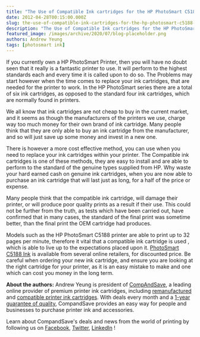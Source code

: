 ```yaml
---
title: "The Use of Compatible Ink cartridges for the HP PhotoSmart C5188 Printer"
date: 2012-04-28T00:15:00.000Z
slug: the-use-of-compatible-ink-cartridges-for-the-hp-photosmart-c5188-printer
description: "The Use of Compatible Ink cartridges for the HP PhotoSmart C5188 Printer"
featured_image: /images/archive/2020/07/blog-placeholder.png
authors: Andrew Yeung
tags: [photosmart ink]
---
```


If you currently own a HP PhotoSmart Printer, then you will have no doubt seen that it really is a fantastic printer to use. It will perform to the highest standards each and every time it is called upon to do so. The Problems may start however when the time comes to replace your ink cartridges, that are needed for the printer to work. In the HP PhotoSmart series there are a total of six ink cartridges, as opposed to the standard four ink cartridges, which are normally found in printers. 

We all know that ink cartridges are not cheap to buy in the current market, and it seems as though the manufacturers of the printers we use, charge way too much money for their own brand of ink cartridge. Many people think that they are only able to buy an ink cartridge from the manufacturer, and so will just save up some money and invest in a new one. 

There is however a more cost effective method, you can use when you need to replace your ink cartridges within your printer. The Compatible ink cartridges is one of these methods, they are easy to install and are able to perform to the standard of the genuine types supplied from HP. Why waste your hard earned cash on genuine ink cartridges, when you are now able to purchase an ink cartridge that will last just as long, for a half of the price or expense. 

Many people think that the compatible ink cartridge, will damage their printer, or will produce poor quality prints as a result if their use. This could not be further from the truth, as tests which have been carried out, have confirmed that in many cases, the standard of the final print was sometime better, than the final print the OEM cartridge had produces. 

Models such as the HP PhotoSmart C5188 printer are able to print up to 32 pages per minute, therefore it vital that a compatible ink cartridge is used , which is able to live up to the expectations placed upon it. [PhotoSmart C5188 Ink](https://www.compandsave.com/hp/photosmart/c5188-ink-cartridges) is available from several online retailers, for discounted price. Be careful when ordering your new ink cartridge, and ensure you are looking at the right cartridge for your printer, as it is an easy mistake to make and one which can cost you money in the long term.

  
**About the authors:** Andrew Yeung is president of [CompAndSave](https://www.compandsave.com/), a leading online provider of premium printer ink cartridges, including [remanufactured](https://www.compandsave.com/help) and [compatible printer ink cartridges](https://www.compandsave.com/help). With deals every month and a [1-year guarantee of quality](https://www.compandsave.com/help), CompandSave provides an easy way for people and businesses to purchase printer ink and accessories.

Learn about CompandSave's deals and news from the world of printing by following us on [Facebook](https://www.facebook.com/compandsave.ink), [Twitter](https://twitter.com/compandsave), [LinkedIn](https://www.linkedin.com) !